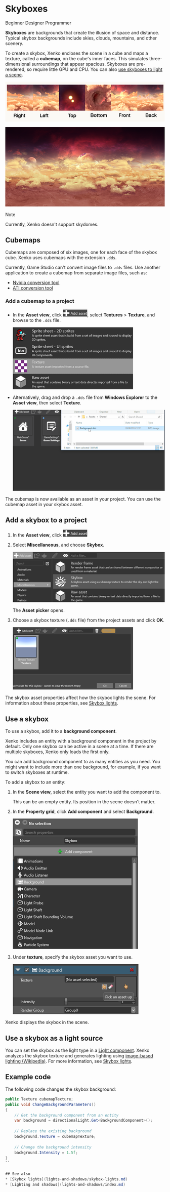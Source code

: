 # Skyboxes
<span class="label label-doc-level">Beginner</span>
<span class="label label-doc-audience">Designer</span>
<span class="label label-doc-audience">Programmer</span>

**Skyboxes** are backgrounds that create the illusion of space and distance. Typical skybox backgrounds include skies, clouds, mountains, and other scenery.

To create a skybox, Xenko encloses the scene in a cube and maps a texture, called a **cubemap**, on the cube's inner faces. This simulates three-dimensional surroundings that appear spacious. Skyboxes are pre-rendered, so require little GPU and CPU. You can also [use skyboxes to light a scene](lights-and-shadows/skybox-lights.md).

![Distant planet skybox](media/skybox-disassembled.png)

![Merged skybox](media/skybox-assembled.png)

> [!Note]
> Currently, Xenko doesn't support skydomes.

## Cubemaps

Cubemaps are composed of six images, one for each face of the skybox cube. Xenko uses cubemaps with the extension `.dds`.

Currently, Game Studio can't convert image files to `.dds` files. Use another application to create a cubemap from separate image files, such as:

* [Nvidia conversion tool](https://developer.nvidia.com/nvidia-texture-tools-adobe-photoshop)
* [ATI conversion tool](http://developer.amd.com/tools-and-sdks/archive/games-cgi/cubemapgen)

### Add a cubemap to a project

* In the **Asset view**, click ![](media/engine-skybox-add-new-asset-button.png), select **Textures** > **Texture**, and browse to the `.dds` file.

    ![Select texture as asset type](media/engine-skybox-select-asset-type.png)

* Alternatively, drag and drop a `.dds` file from **Windows Explorer** to the **Asset view**, then select **Texture**.

    ![Drag and drop background texture](media/engine-skybox-drag-and-drop-background-texture.gif)

The cubemap is now available as an asset in your project. You can use the cubemap asset in your skybox asset.

## Add a skybox to a project

1. In the **Asset view**, click ![Add new asset](media/engine-skybox-add-new-asset-button.png)

2. Select **Miscellaneous**, and choose **Skybox**.

    ![Choose asset type](media/engine-skybox-choose-asset-type.png)

    The **Asset picker** opens.

3. Choose a skybox texture (`.dds` file) from the project assets and click **OK**.
    
    ![Choose texture](media/engine-skybox-select-skybox-texture.png)

The skybox asset properties affect how the skybox lights the scene. For information about these properties, see [Skybox lights](lights-and-shadows/skybox-lights.md).

## Use a skybox

To use a skybox, add it to a **background component**.

Xenko includes an entity with a background component in the project by default. Only one skybox can be active in a scene at a time. If there are multiple skyboxes, Xenko only loads the first only.

You can add background component to as many entities as you need. You might want to include more than one background, for example, if you want to switch skyboxes at runtime.

To add a skybox to an entity:

1. In the **Scene view**, select the entity you want to add the component to.

    This can be an empty entity. Its position in the scene doesn't matter.

2. In the **Property grid**, click **Add component** and select **Background**.

    ![Add background component](media/engine-skybox-add-background-component.png)

3. Under **texture**, specify the skybox asset you want to use.

    ![Background component properties](media/engine-skybox-background-component-properties.png)

Xenko displays the skybox in the scene.

## Use a skybox as a light source

You can set the skybox as the light type in a [Light component](xref:SiliconStudio.Xenko.Engine.LightComponent). Xenko analyzes the skybox texture and generates lighting using [image-based lighting (Wikipedia)](https://en.wikipedia.org/wiki/Image-based_lighting). For more information, see [Skybox lights](lights-and-shadows/skybox-lights.md).

## Example code

The following code changes the skybox background:

```cs
public Texture cubemapTexture;
public void ChangeBackgroundParameters()
{
    // Get the background component from an entity
	var background = directionalLight.Get<BackgroundComponent>();

	// Replace the existing background
	background.Texture = cubemapTexture;

	// Change the background intensity
	background.Intensity = 1.5f;
}
``

## See also
* [Skybox lights](lights-and-shadows/skybox-lights.md)
* [Lighting and shadows](lights-and-shadows/index.md)